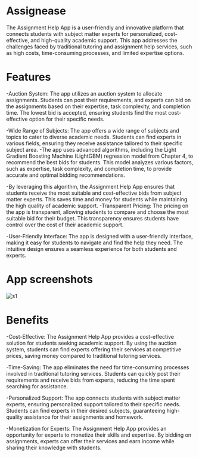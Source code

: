 # Assignease
The Assignment Help App is a user-friendly and innovative platform that connects students with subject matter experts for personalized, cost-effective, and high-quality academic support. This app addresses the challenges faced by traditional tutoring and assignment help services, such as high costs, time-consuming processes, and limited expertise options.

# Features
-Auction System: The app utilizes an auction system to allocate assignments. Students can post their requirements, and experts can bid on the assignments based on their expertise, task complexity, and completion time. The lowest bid is accepted, ensuring students find the most cost-effective option for their specific needs.

-Wide Range of Subjects: The app offers a wide range of subjects and topics to cater to diverse academic needs. Students can find experts in various fields, ensuring they receive assistance tailored to their specific subject area.
-The app uses advanced algorithms, including the Light Gradient Boosting Machine (LightGBM) regression model from Chapter 4, to recommend the best bids for students. This model analyzes various factors, such as expertise, task complexity, and completion time, to provide accurate and optimal bidding recommendations.

-By leveraging this algorithm, the Assignment Help App ensures that students receive the most suitable and cost-effective bids from subject matter experts. This saves time and money for students while maintaining the high quality of academic support.
-Transparent Pricing: The pricing on the app is transparent, allowing students to compare and choose the most suitable bid for their budget. This transparency ensures students have control over the cost of their academic support.

-User-Friendly Interface: The app is designed with a user-friendly interface, making it easy for students to navigate and find the help they need. The intuitive design ensures a seamless experience for both students and experts.

# App screenshots

![s1](https://github.com/adamsyy/assignease-frontendApp/assets/75473780/5cb4bb9a-8614-4781-b117-42291521e059)

# Benefits
-Cost-Effective: The Assignment Help App provides a cost-effective solution for students seeking academic support. By using the auction system, students can find experts offering their services at competitive prices, saving money compared to traditional tutoring services.

-Time-Saving: The app eliminates the need for time-consuming processes involved in traditional tutoring services. Students can quickly post their requirements and receive bids from experts, reducing the time spent searching for assistance.

-Personalized Support: The app connects students with subject matter experts, ensuring personalized support tailored to their specific needs. Students can find experts in their desired subjects, guaranteeing high-quality assistance for their assignments and homework.

-Monetization for Experts: The Assignment Help App provides an opportunity for experts to monetize their skills and expertise. By bidding on assignments, experts can offer their services and earn income while sharing their knowledge with students.
